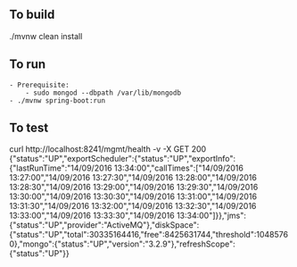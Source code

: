 ## To build
./mvnw clean install


## To run
    - Prerequisite:
        - sudo mongod --dbpath /var/lib/mongodb
    - ./mvnw spring-boot:run


## To test
curl http://localhost:8241/mgmt/health -v -X GET
200 {"status":"UP","exportScheduler":{"status":"UP","exportInfo":{"lastRunTime":"14/09/2016 13:34:00","callTimes":["14/09/2016 13:27:00","14/09/2016 13:27:30","14/09/2016 13:28:00","14/09/2016 13:28:30","14/09/2016 13:29:00","14/09/2016 13:29:30","14/09/2016 13:30:00","14/09/2016 13:30:30","14/09/2016 13:31:00","14/09/2016 13:31:30","14/09/2016 13:32:00","14/09/2016 13:32:30","14/09/2016 13:33:00","14/09/2016 13:33:30","14/09/2016 13:34:00"]}},"jms":{"status":"UP","provider":"ActiveMQ"},"diskSpace":{"status":"UP","total":30335164416,"free":8425631744,"threshold":10485760},"mongo":{"status":"UP","version":"3.2.9"},"refreshScope":{"status":"UP"}}
